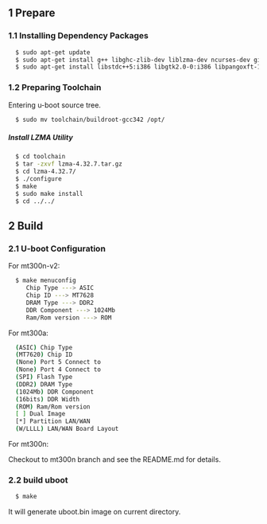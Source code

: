 ## 1 Prepare  

### 1.1 Installing Dependency Packages  

```bash
  $ sudo apt-get update
  $ sudo apt-get install g++ libghc-zlib-dev liblzma-dev ncurses-dev git
  $ sudo apt-get install libstdc++5:i386 libgtk2.0-0:i386 libpangoxft-1.0:i386 libpangox-1.0-0:i386 gtk2-engines-murrine:i386 gtk2-engines-pixbuf:i386 dos2unix
```
### 1.2 Preparing Toolchain  

Entering u-boot source tree.  

```bash
  $ sudo mv toolchain/buildroot-gcc342 /opt/
```

#####  Install LZMA Utility  

```bash
  $ cd toolchain
  $ tar -zxvf lzma-4.32.7.tar.gz
  $ cd lzma-4.32.7/
  $ ./configure
  $ make
  $ sudo make install
  $ cd ../../
```

## 2 Build  

### 2.1 U-boot Configuration  

For mt300n-v2:  

```bash
  $ make menuconfig
     Chip Type ---> ASIC
     Chip ID ---> MT7628
     DRAM Type ---> DDR2
     DDR Component ---> 1024Mb
     Ram/Rom version ---> ROM
```		

For mt300a:  

```bash
  (ASIC) Chip Type
  (MT7620) Chip ID
  (None) Port 5 Connect to
  (None) Port 4 Connect to
  (SPI) Flash Type
  (DDR2) DRAM Type
  (1024Mb) DDR Component
  (16bits) DDR Width
  (ROM) Ram/Rom version
  [ ] Dual Image
  [*] Partition LAN/WAN
  (W/LLLL) LAN/WAN Board Layout
```  

For mt300n:  

Checkout to mt300n branch and see the README.md for details.  

### 2.2 build uboot  

```bash
  $ make
``` 

It will generate uboot.bin image on current directory.
   

